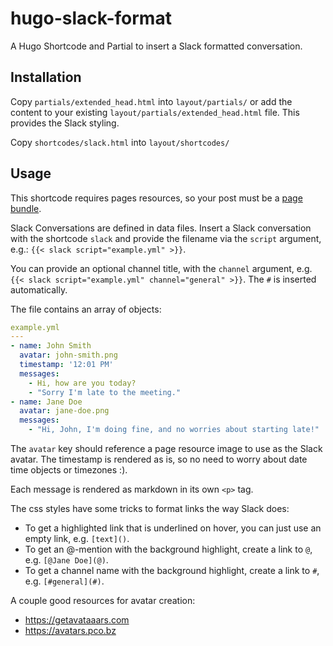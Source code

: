 # hugo-slack-format
A Hugo Shortcode and Partial to insert a Slack formatted conversation. 

## Installation

Copy `partials/extended_head.html` into `layout/partials/` or add the content to your existing `layout/partials/extended_head.html` file. This provides the Slack styling.

Copy `shortcodes/slack.html` into `layout/shortcodes/`

## Usage

This shortcode requires pages resources, so your post must be a [page bundle](https://gohugo.io/content-management/page-bundles/).

Slack Conversations are defined in data files. Insert a Slack conversation with the shortcode `slack` and provide the filename via the `script` argument, e.g.: `{{< slack script="example.yml" >}}`.

You can provide an optional channel title, with the `channel` argument, e.g. `{{< slack script="example.yml" channel="general" >}}`. The `#` is inserted automatically.

The file contains an array of objects:

```yaml
example.yml
---
- name: John Smith
  avatar: john-smith.png
  timestamp: '12:01 PM'
  messages:
    - Hi, how are you today?
    - "Sorry I'm late to the meeting."
- name: Jane Doe
  avatar: jane-doe.png
  messages:
    - "Hi, John, I'm doing fine, and no worries about starting late!"
```

The `avatar` key should reference a page resource image to use as the Slack avatar.
The timestamp is rendered as is, so no need to worry about date time objects or timezones :).

Each message is rendered as markdown in its own `<p>` tag.

The css styles have some tricks to format links the way Slack does:
* To get a highlighted link that is underlined on hover, you can just use an empty link, e.g. `[text]()`.
* To get an @-mention with the background highlight, create a link to `@`, e.g. `[@Jane Doe](@)`.
* To get a channel name with the background highlight, create a link to `#`, e.g. `[#general](#)`.

A couple good resources for avatar creation:

* https://getavataaars.com
* https://avatars.pco.bz
